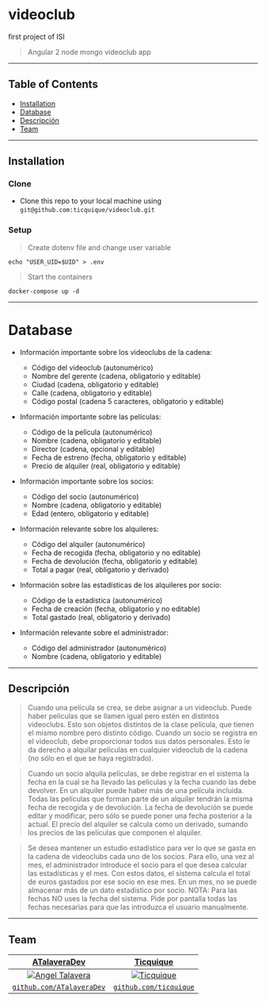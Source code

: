 # videoclub

first project of ISI
> Angular 2 node mongo videoclub app

---

## Table of Contents

- [Installation](#installation)
- [Database](#database)
- [Descripción](#descripción)
- [Team](#team)

---

## Installation

### Clone
- Clone this repo to your local machine using `git@github.com:ticquique/videoclub.git`
### Setup
> Create dotenv file and change user variable
```shell
echo "USER_UID=$UID" > .env
```
> Start the containers
```shell
docker-compose up -d
```

---

# Database

- Información importante sobre los videoclubs de la cadena:
    - Código del videoclub (autonumérico)
    - Nombre del gerente (cadena, obligatorio y editable)
    - Ciudad (cadena, obligatorio y editable)
    - Calle (cadena, obligatorio y editable)
    - Código postal (cadena 5 caracteres, obligatorio y editable)

- Información importante sobre las películas:
    - Código de la película (autonumérico)
    - Nombre (cadena, obligatorio y editable)
    - Director (cadena, opcional y editable)
    - Fecha de estreno (fecha, obligatorio y editable)
    - Precio de alquiler (real, obligatorio y editable)

- Información importante sobre los socios:
    - Código del socio (autonumérico)
    - Nombre (cadena, obligatorio y editable)
    - Edad (entero, obligatorio y editable)

- Información relevante sobre los alquileres:
    - Código del alquiler (autonumérico)
    - Fecha de recogida (fecha, obligatorio y no editable)
    - Fecha de devolución (fecha, obligatorio y editable)
    - Total a pagar (real, obligatorio y derivado)

- Información sobre las estadísticas de los alquileres por socio:
    - Código de la estadística (autonumérico)
    - Fecha de creación (fecha, obligatorio y no editable)
    - Total gastado (real, obligatorio y derivado)

- Información relevante sobre el administrador:
    - Código del administrador (autonumérico)
    - Nombre (cadena, obligatorio y editable) 

---

## Descripción

> Cuando una película se crea, se debe asignar a un videoclub. Puede haber películas
que se llamen igual pero estén en distintos videoclubs. Esto son objetos distintos de la
clase película, que tienen el mismo nombre pero distinto código. 
Cuando un socio se registra en el videoclub, debe proporcionar todos sus datos
personales. Esto le da derecho a alquilar películas en cualquier videoclub de la cadena
(no sólo en el que se haya registrado).

> Cuando un socio alquila películas, se debe registrar en el sistema la fecha en la cual
se ha llevado las películas y la fecha cuando las debe devolver. En un alquiler puede
haber más de una película incluida. Todas las películas que forman parte de un
alquiler tendrán la misma fecha de recogida y de devolución. La fecha de devolución
se puede editar y modificar, pero sólo se puede poner una fecha posterior a la actual.
El precio del alquiler se calcula como un derivado, sumando los precios de las
películas que componen el alquiler.

> Se desea mantener un estudio estadístico para ver lo que se gasta en la cadena de
videoclubs cada uno de los socios. Para ello, una vez al mes, el administrador
introduce el socio para el que desea calcular las estadísticas y el mes. Con estos
datos, el sistema calcula el total de euros gastados por ese socio en ese mes. En un
mes, no se puede almacenar más de un dato estadístico por socio.
NOTA: Para las fechas NO uses la fecha del sistema. Pide por pantalla todas las
fechas necesarias para que las introduzca el usuario manualmente. 

---

## Team

| <a href="https://github.com/ATalaveraDev" target="_blank">**ATalaveraDev**</a> | <a href="https://github.com/ticquique" target="_blank">**Ticquique**</a> |
| :---: |:---:|
| [![Angel Talavera](https://github.com/ATalaveraDev.png?size=200)](https://github.com/ATalaveraDev)    | [![Ticquique](https://github.com/ticquique.png?size=200)](https://github.com/ticquique) |
| <a href="https://github.com/ATalaveraDev" target="_blank">`github.com/ATalaveraDev`</a> | <a href="https://github.com/ticquique" target="_blank">`github.com/ticquique`</a> |
